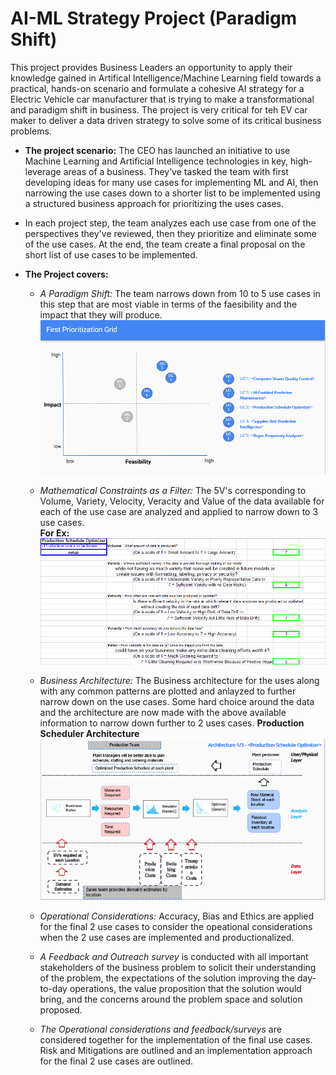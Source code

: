 <h1> AI-ML Strategy Project (Paradigm Shift) </h1>
This project provides Business Leaders an opportunity to apply their knowledge gained in Artifical Intelligence/Machine Learning field towards a practical, hands-on scenario and  formulate a cohesive AI strategy for a Electric Vehicle car manufacturer that is trying to make a transformational and paradigm shift in business. The project is very critical for teh EV car maker to deliver a data driven strategy to solve some of its critical business problems.

* **The project scenario:** The CEO has launched an initiative to use Machine Learning and Artificial Intelligence technologies in key, high-leverage areas of a business. They’ve tasked the team with first developing ideas for many use cases for implementing ML and AI, then narrowing the use cases down to a shorter list to be implemented using a structured business approach for prioritizing the uses cases.

* In each project step, the team  analyzes each use case from one of the perspectives they've reviewed, then they prioritize and eliminate some of the use cases. At the end, the team create a final proposal on the short list of use cases to be implemented.

* **The Project covers:**
  * *A Paradigm Shift:* The team narrows down from 10 to 5 use cases in this step that are most viable in terms of the faesibility and the impact that they will produce. 
  ![](Images/First_Prioritization.png)
  
  * *Mathematical Constraints as a Filter:* The 5V's corresponding to Volume, Variety, Velocity, Veracity and Value of the data available for each of the use case are analyzed and applied to narrow down to 3 use cases. <br>
**For Ex:**
 ![](Images/5Vs.PNG)

  * *Business Architecture:* The Business architecture for the uses along with any common patterns are plotted and anlayzed to further narrow down on the use cases. Some hard choice around the data and the architecture are now made with the above available information to narrow down further to 2 uses cases.
**Production Scheduler Architecture**
 ![](Images/Prod_Schedule_Arch.PNG)



  * *Operational Considerations:* Accuracy, Bias and Ethics are applied for the final 2 use cases to consider the opeational considerations when the 2 use cases are implemented and productionalized. 
  * *A Feedback and Outreach survey* is conducted with all important stakeholders of the business problem to solicit their understanding of the problem, the expectations of the solution improving the day-to-day operations, the value proposition that the solution would bring, and the concerns around the problem space and solution proposed. 
  * *The Operational considerations and feedback/surveys* are considered together for the implementation of the final use cases. Risk and Mitigations are outlined and an implementation approach for the final 2 use cases are outlined.    
